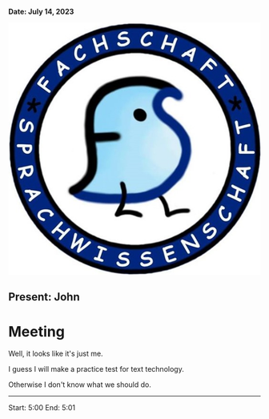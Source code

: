 **Date: July 14, 2023**


![Logo](../../files/site/logo.jpg)


## Present: John


# Meeting

Well, it looks like it's just me. 

I guess I will make a practice test for text technology. 

Otherwise I don't know what we should do. 



---




Start: 5:00
End: 5:01

